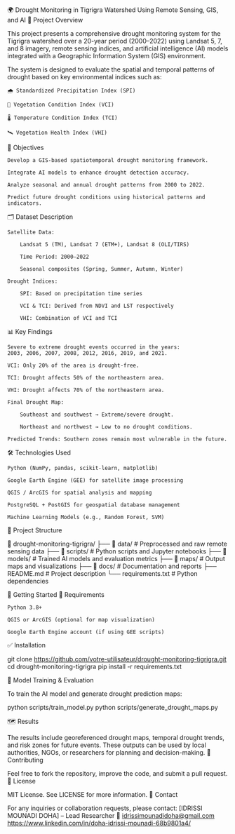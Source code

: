 
🌍 Drought Monitoring in Tigrigra Watershed Using Remote Sensing, GIS, and AI
📌 Project Overview

This project presents a comprehensive drought monitoring system for the Tigrigra watershed over a 20-year period (2000–2022) using Landsat 5, 7, and 8 imagery, remote sensing indices, and artificial intelligence (AI) models integrated with a Geographic Information System (GIS) environment.

The system is designed to evaluate the spatial and temporal patterns of drought based on key environmental indices such as:

    🌧️ Standardized Precipitation Index (SPI)

    🌿 Vegetation Condition Index (VCI)

    🌡️ Temperature Condition Index (TCI)

    🛰️ Vegetation Health Index (VHI)

🎯 Objectives

    Develop a GIS-based spatiotemporal drought monitoring framework.

    Integrate AI models to enhance drought detection accuracy.

    Analyze seasonal and annual drought patterns from 2000 to 2022.

    Predict future drought conditions using historical patterns and indicators.

🗂️ Dataset Description

    Satellite Data:

        Landsat 5 (TM), Landsat 7 (ETM+), Landsat 8 (OLI/TIRS)

        Time Period: 2000–2022

        Seasonal composites (Spring, Summer, Autumn, Winter)

    Drought Indices:

        SPI: Based on precipitation time series

        VCI & TCI: Derived from NDVI and LST respectively

        VHI: Combination of VCI and TCI

📊 Key Findings

    Severe to extreme drought events occurred in the years:
    2003, 2006, 2007, 2008, 2012, 2016, 2019, and 2021.

    VCI: Only 20% of the area is drought-free.

    TCI: Drought affects 50% of the northeastern area.

    VHI: Drought affects 70% of the northeastern area.

    Final Drought Map:

        Southeast and southwest → Extreme/severe drought.

        Northeast and northwest → Low to no drought conditions.

    Predicted Trends: Southern zones remain most vulnerable in the future.

🛠️ Technologies Used

    Python (NumPy, pandas, scikit-learn, matplotlib)

    Google Earth Engine (GEE) for satellite image processing

    QGIS / ArcGIS for spatial analysis and mapping

    PostgreSQL + PostGIS for geospatial database management

    Machine Learning Models (e.g., Random Forest, SVM)

📂 Project Structure

📁 drought-monitoring-tigrigra/
├── 📁 data/                     # Preprocessed and raw remote sensing data
├── 📁 scripts/                  # Python scripts and Jupyter notebooks
├── 📁 models/                   # Trained AI models and evaluation metrics
├── 📁 maps/                     # Output maps and visualizations
├── 📁 docs/                     # Documentation and reports
├── README.md                   # Project description
└── requirements.txt            # Python dependencies

🚀 Getting Started
🔧 Requirements

    Python 3.8+

    QGIS or ArcGIS (optional for map visualization)

    Google Earth Engine account (if using GEE scripts)

✅ Installation

git clone https://github.com/votre-utilisateur/drought-monitoring-tigrigra.git
cd drought-monitoring-tigrigra
pip install -r requirements.txt

🧠 Model Training & Evaluation

To train the AI model and generate drought prediction maps:

python scripts/train_model.py
python scripts/generate_drought_maps.py

🗺️ Results

The results include georeferenced drought maps, temporal drought trends, and risk zones for future events. These outputs can be used by local authorities, NGOs, or researchers for planning and decision-making.
🤝 Contributing

Feel free to fork the repository, improve the code, and submit a pull request.
📄 License

MIT License. See LICENSE for more information.
🙋 Contact

For any inquiries or collaboration requests, please contact:
[IDRISSI MOUNADI DOHA] – Lead Researcher
📧 idrissimounadidoha@gmail.com
https://www.linkedin.com/in/doha-idrissi-mounadi-68b9801a4/
